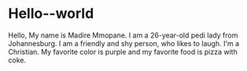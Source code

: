 # Hello--world
Hello, My name is Madire Mmopane. I am a 26-year-old pedi lady from Johannesburg. I am a friendly and shy person, who likes to laugh. I'm a Christian. My favorite color is purple and my favorite food is pizza with coke.
